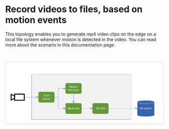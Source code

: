 # Record videos to files, based on motion events

This topology enables you to generate mp4 video clips on the edge on a local file system whenever motion is detected in the video. You can read more about the scenario in this documentation page.

<br>
<p align="center">
  <img src="./topology.png" title="Record videos to files, based on motion events"/>
</p>
<br>
